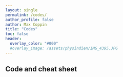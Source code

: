 ```yaml
---
layout: single 
permalink: /codes/
author_profile: false
author: Max Coppin
title: "Codes"
toc: false
header:
  overlay_color: "#000"
  #overlay_image: /assets/physindien/IMG_4395.JPG
---
```

## Code and cheat sheet


